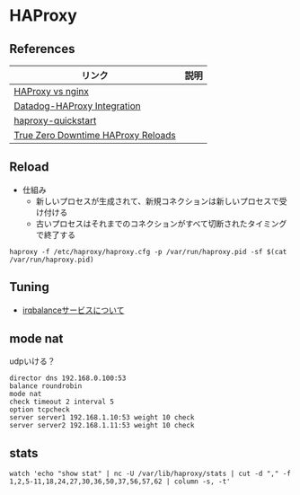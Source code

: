 # HAProxy

## References

| リンク                                                                                                                   | 説明 |
| ------------------------------------------------------------------------------------------------------------------------ | ---- |
| [HAProxy vs nginx](https://thehftguy.com/2016/10/03/haproxy-vs-nginx-why-you-should-never-use-nginx-for-load-balancing/) |      |
| [Datadog-HAProxy Integration](http://docs.datadoghq.com/integrations/haproxy/)                                           |      |
| [haproxy-quickstart](http://chase-seibert.github.io/blog/2011/02/26/haproxy-quickstart-w-full-example-config-file.html)  |      |
| [True Zero Downtime HAProxy Reloads](https://engineeringblog.yelp.com/2015/04/true-zero-downtime-haproxy-reloads.html)   |      |

## Reload

- 仕組み
  - 新しいプロセスが生成されて、新規コネクションは新しいプロセスで受け付ける
  - 古いプロセスはそれまでのコネクションがすべて切断されたタイミングで終了する

```
haproxy -f /etc/haproxy/haproxy.cfg -p /var/run/haproxy.pid -sf $(cat /var/run/haproxy.pid)
```

## Tuning

- [irqbalanceサービスについて](http://nopipi.hatenablog.com/entry/2012/08/15/163742)

## mode nat

udpいける？

```
director dns 192.168.0.100:53
balance roundrobin
mode nat
check timeout 2 interval 5
option tcpcheck
server server1 192.168.1.10:53 weight 10 check
server server2 192.168.1.11:53 weight 10 check
```

## stats

```
watch 'echo "show stat" | nc -U /var/lib/haproxy/stats | cut -d "," -f 1,2,5-11,18,24,27,30,36,50,37,56,57,62 | column -s, -t'
```
